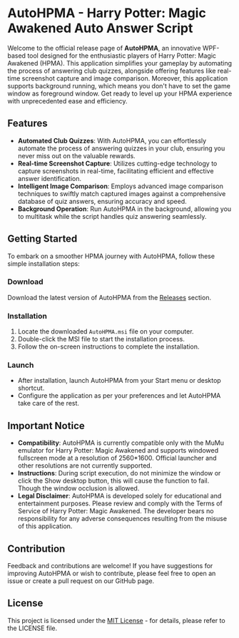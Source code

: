 # AutoHPMA - Harry Potter: Magic Awakened Auto Answer Script

Welcome to the official release page of **AutoHPMA**, an innovative WPF-based tool designed for the enthusiastic players of Harry Potter: Magic Awakened (HPMA). This application simplifies your gameplay by automating the process of answering club quizzes, alongside offering features like real-time screenshot capture and image comparison. Moreover, this application supports background running, which means you don't have to set the game window as foreground window. Get ready to level up your HPMA experience with unprecedented ease and efficiency.

## Features

- **Automated Club Quizzes**: With AutoHPMA, you can effortlessly automate the process of answering quizzes in your club, ensuring you never miss out on the valuable rewards.
- **Real-time Screenshot Capture**: Utilizes cutting-edge technology to capture screenshots in real-time, facilitating efficient and effective answer identification.
- **Intelligent Image Comparison**: Employs advanced image comparison techniques to swiftly match captured images against a comprehensive database of quiz answers, ensuring accuracy and speed.
- **Background Operation**: Run AutoHPMA in the background, allowing you to multitask while the script handles quiz answering seamlessly.

## Getting Started

To embark on a smoother HPMA journey with AutoHPMA, follow these simple installation steps:

### Download

Download the latest version of AutoHPMA from the [Releases](https://github.com/YourGitHubUsername/AutoHPMA/releases) section.

### Installation

1. Locate the downloaded `AutoHPMA.msi` file on your computer.
2. Double-click the MSI file to start the installation process.
3. Follow the on-screen instructions to complete the installation.

### Launch

- After installation, launch AutoHPMA from your Start menu or desktop shortcut.
- Configure the application as per your preferences and let AutoHPMA take care of the rest.

## Important Notice

- **Compatibility**: AutoHPMA is currently compatible only with the MuMu emulator for Harry Potter: Magic Awakened and supports windowed fullscreen mode at a resolution of 2560*1600. Official launcher and other resolutions are not currently supported.
- **Instructions**: During script execution, do not minimize the window or click the Show desktop button, this will cause the function to fail. Though the window occlusion is allowed.
- **Legal Disclaimer**: AutoHPMA is developed solely for educational and entertainment purposes. Please review and comply with the Terms of Service of Harry Potter: Magic Awakened. The developer bears no responsibility for any adverse consequences resulting from the misuse of this application.

## Contribution

Feedback and contributions are welcome! If you have suggestions for improving AutoHPMA or wish to contribute, please feel free to open an issue or create a pull request on our GitHub page.

## License

This project is licensed under the [MIT License](https://github.com/YourGitHubUsername/AutoHPMA/blob/main/LICENSE) - for details, please refer to the LICENSE file.
